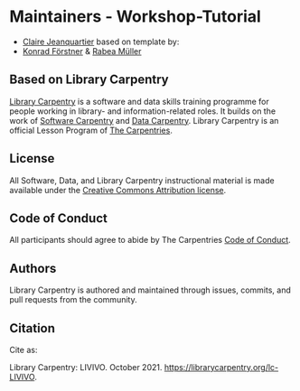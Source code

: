 # Maintainers - Workshop-Tutorial
- [Claire Jeanquartier](https://github.com/schokine)
based on template by:
- [Konrad Förstner](https://github.com/konrad) & [Rabea Müller](https://github.com/RabeaMue)  

## Based on Library Carpentry

[Library Carpentry](https://librarycarpentry.org) is a software and data skills training programme for people working in library- and information-related roles. It builds on the work of [Software Carpentry](http://software-carpentry.org/) and [Data Carpentry](http://www.datacarpentry.org/). Library Carpentry is an official Lesson Program of [The Carpentries](https://carpentries.org/).

## License

All Software, Data, and Library Carpentry instructional material is made available under the [Creative Commons Attribution
license](https://github.com/LibraryCarpentry/lc-wikidata/blob/gh-pages/LICENSE.md).

## Code of Conduct

All participants should agree to abide by The Carpentries [Code of Conduct](https://docs.carpentries.org/topic_folders/policies/code-of-conduct.html).

## Authors

Library Carpentry is authored and maintained through issues, commits, and pull requests from the community.

## Citation

Cite as:

Library Carpentry: LIVIVO. October 2021. https://librarycarpentry.org/lc-LIVIVO.

